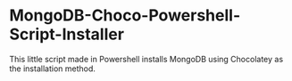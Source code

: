 # MongoDB-Choco-Powershell-Script-Installer
This little script made in Powershell installs MongoDB using Chocolatey as the installation method.
